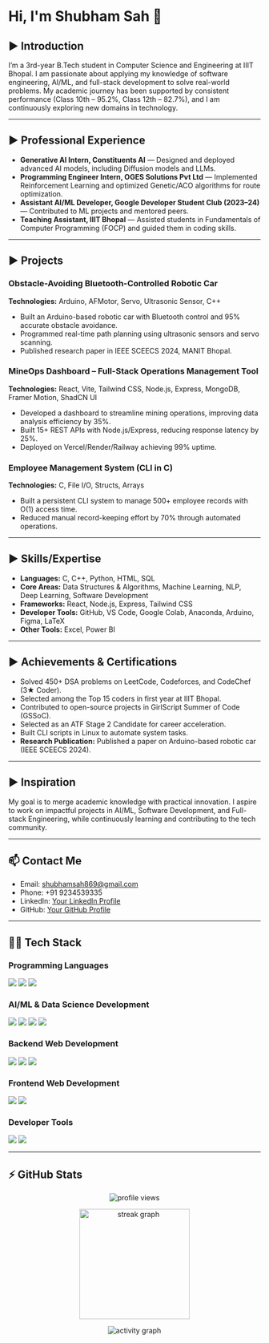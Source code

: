 # Hi, I'm Shubham Sah 👋

## ▶️ Introduction
I’m a 3rd-year B.Tech student in Computer Science and Engineering at IIIT Bhopal. I am passionate about applying my knowledge of software engineering, AI/ML, and full-stack development to solve real-world problems. My academic journey has been supported by consistent performance (Class 10th – 95.2%, Class 12th – 82.7%), and I am continuously exploring new domains in technology.

---

## ▶️ Professional Experience
- **Generative AI Intern, Constituents AI** — Designed and deployed advanced AI models, including Diffusion models and LLMs.  
- **Programming Engineer Intern, OGES Solutions Pvt Ltd** — Implemented Reinforcement Learning and optimized Genetic/ACO algorithms for route optimization.  
- **Assistant AI/ML Developer, Google Developer Student Club (2023–24)** — Contributed to ML projects and mentored peers.  
- **Teaching Assistant, IIIT Bhopal** — Assisted students in Fundamentals of Computer Programming (FOCP) and guided them in coding skills.  

---

## ▶️ Projects
### Obstacle-Avoiding Bluetooth-Controlled Robotic Car  
**Technologies:** Arduino, AFMotor, Servo, Ultrasonic Sensor, C++  
- Built an Arduino-based robotic car with Bluetooth control and 95% accurate obstacle avoidance.  
- Programmed real-time path planning using ultrasonic sensors and servo scanning.  
- Published research paper in IEEE SCEECS 2024, MANIT Bhopal.  

### MineOps Dashboard – Full-Stack Operations Management Tool  
**Technologies:** React, Vite, Tailwind CSS, Node.js, Express, MongoDB, Framer Motion, ShadCN UI  
- Developed a dashboard to streamline mining operations, improving data analysis efficiency by 35%.  
- Built 15+ REST APIs with Node.js/Express, reducing response latency by 25%.  
- Deployed on Vercel/Render/Railway achieving 99% uptime.  

### Employee Management System (CLI in C)  
**Technologies:** C, File I/O, Structs, Arrays  
- Built a persistent CLI system to manage 500+ employee records with O(1) access time.  
- Reduced manual record-keeping effort by 70% through automated operations.  

---

## ▶️ Skills/Expertise
- **Languages:** C, C++, Python, HTML, SQL  
- **Core Areas:** Data Structures & Algorithms, Machine Learning, NLP, Deep Learning, Software Development  
- **Frameworks:** React, Node.js, Express, Tailwind CSS  
- **Developer Tools:** GitHub, VS Code, Google Colab, Anaconda, Arduino, Figma, LaTeX  
- **Other Tools:** Excel, Power BI  

---

## ▶️ Achievements & Certifications
- Solved 450+ DSA problems on LeetCode, Codeforces, and CodeChef (3★ Coder).  
- Selected among the Top 15 coders in first year at IIIT Bhopal.  
- Contributed to open-source projects in GirlScript Summer of Code (GSSoC).  
- Selected as an ATF Stage 2 Candidate for career acceleration.  
- Built CLI scripts in Linux to automate system tasks.  
- **Research Publication:** Published a paper on Arduino-based robotic car (IEEE SCEECS 2024).  

---

## ▶️ Inspiration
My goal is to merge academic knowledge with practical innovation. I aspire to work on impactful projects in AI/ML, Software Development, and Full-stack Engineering, while continuously learning and contributing to the tech community.  

---

## 📫 Contact Me
- Email: [shubhamsah869@gmail.com](mailto:shubhamsah869@gmail.com)  
- Phone: +91 9234539335  
- LinkedIn: [Your LinkedIn Profile](#)  
- GitHub: [Your GitHub Profile](#)  

---

## 🧑‍💻 Tech Stack

### Programming Languages
<img src="https://img.shields.io/badge/C%2B%2B-00599C?style=for-the-badge&logo=c%2B%2B&logoColor=white" /> 
<img src="https://img.shields.io/badge/C-00599C?style=for-the-badge&logo=c&logoColor=white" /> 
<img src="https://img.shields.io/badge/Python-FFD43B?style=for-the-badge&logo=python&logoColor=blue" />  

### AI/ML & Data Science Development
<img src="https://img.shields.io/badge/TensorFlow-FF6F00?style=for-the-badge&logo=tensorflow&logoColor=white" /> 
<img src="https://img.shields.io/badge/PyTorch-EE4C2C?style=for-the-badge&logo=PyTorch&logoColor=white" /> 
<img src="https://img.shields.io/badge/Scikit--learn-F7931E?style=for-the-badge&logo=scikit-learn&logoColor=white" />  
<img src="https://img.shields.io/badge/OpenCV-5C3EE8?style=for-the-badge&logo=opencv&logoColor=white" />  

### Backend Web Development
<img src="https://img.shields.io/badge/Node.js-339933?style=for-the-badge&logo=node.js&logoColor=white" /> 
<img src="https://img.shields.io/badge/Express-000000?style=for-the-badge&logo=express&logoColor=white" />  
<img src="https://img.shields.io/badge/MongoDB-4EA94B?style=for-the-badge&logo=mongodb&logoColor=white" />  

### Frontend Web Development
<img src="https://img.shields.io/badge/React-61DAFB?style=for-the-badge&logo=react&logoColor=black" /> 
<img src="https://img.shields.io/badge/TailwindCSS-38B2AC?style=for-the-badge&logo=tailwind-css&logoColor=white" />  

### Developer Tools
<img src="https://img.shields.io/badge/Git-F05032?style=for-the-badge&logo=git&logoColor=white" /> 
<img src="https://img.shields.io/badge/VSCode-0078D4?style=for-the-badge&logo=visual-studio-code&logoColor=white" />  

---

## ⚡ GitHub Stats
<p align="center">
  <img src="https://komarev.com/ghpvc/?username=shubhamsah27&label=Profile%20views&color=0e75b6&style=flat" alt="profile views" />
</p>
<p align="center">
  <img src="https://streak-stats.demolab.com?user=shubhamsah27&locale=en&mode=daily&theme=blue-green&hide_border=false&border_radius=5&order=3" height="220" alt="streak graph" />
</p>
<div align="center">
  <img src="https://github-readme-activity-graph.vercel.app/graph?username=shubhamsah27&theme=react-dark&hide_border=true" alt="activity graph" />
</div>
